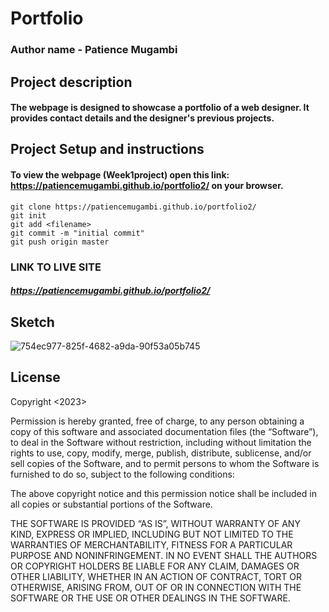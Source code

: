 # Portfolio
### Author name - Patience Mugambi


## Project description
#### The webpage is designed to showcase a portfolio of a web designer. It provides contact details and the designer's previous projects.

## Project Setup and instructions
#### To view the webpage (Week1project) open this link: https://patiencemugambi.github.io/portfolio2/ on your browser.

```
git clone https://patiencemugambi.github.io/portfolio2/
git init
git add <filename>
git commit -m "initial commit"
git push origin master
```


### LINK TO LIVE SITE
##### https://patiencemugambi.github.io/portfolio2/

## Sketch
![754ec977-825f-4682-a9da-90f53a05b745](https://user-images.githubusercontent.com/70891536/236762082-27f054d4-bad1-41ea-9698-85ba2b1fc0f4.jpg)
## License
Copyright <2023> <PATIENCE MUGAMBI>

Permission is hereby granted, free of charge, to any person obtaining a copy of this software and associated documentation files (the “Software”), to deal in the Software without restriction, including without limitation the rights to use, copy, modify, merge, publish, distribute, sublicense, and/or sell copies of the Software, and to permit persons to whom the Software is furnished to do so, subject to the following conditions:

The above copyright notice and this permission notice shall be included in all copies or substantial portions of the Software.

THE SOFTWARE IS PROVIDED “AS IS”, WITHOUT WARRANTY OF ANY KIND, EXPRESS OR IMPLIED, INCLUDING BUT NOT LIMITED TO THE WARRANTIES OF MERCHANTABILITY, FITNESS FOR A PARTICULAR PURPOSE AND NONINFRINGEMENT. IN NO EVENT SHALL THE AUTHORS OR COPYRIGHT HOLDERS BE LIABLE FOR ANY CLAIM, DAMAGES OR OTHER LIABILITY, WHETHER IN AN ACTION OF CONTRACT, TORT OR OTHERWISE, ARISING FROM, OUT OF OR IN CONNECTION WITH THE SOFTWARE OR THE USE OR OTHER DEALINGS IN THE SOFTWARE.
